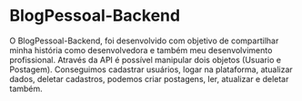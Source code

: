 # BlogPessoal-Backend
O BlogPessoal-Backend, foi desenvolvido com objetivo de compartilhar minha história como desenvolvedora e também meu desenvolvimento profissional. Através da API é possível manipular dois objetos (Usuario e Postagem). Conseguimos cadastrar usuários, logar na plataforma, atualizar dados, deletar cadastros, podemos criar postagens, ler, atualizar e deletar também.
